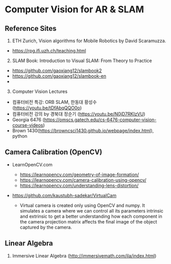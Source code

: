 # Computer Vision for AR & SLAM


## Reference Sites
1. ETH Zurich, Vision algorithms for Mobile Robotics by David Scaramuzza.
  - https://rpg.ifi.uzh.ch/teaching.html

2. SLAM Book: Introduction to Visual SLAM: From Theory to Practice
  - https://github.com/gaoxiang12/slambook2
  - https://github.com/gaoxiang12/slambook-en
  - 

3. Computer Vision Lectures
  - 컴퓨터비전 특강: ORB SLAM, 한동대 황성수 (https://youtu.be/tDfAbqQQO0o)
  - 컴퓨터비전 강의 by 경북대 정순기 (https://youtu.be/N0jD7RKIzVU)
  - Georgia 6476 (https://omscs.gatech.edu/cs-6476-computer-vision-course-videos)
  - Brown 1430(https://browncsci1430.github.io/webpage/index.html), python



## Camera Calibration (OpenCV)
- LearnOpenCV.com
  - https://learnopencv.com/geometry-of-image-formation/
  - https://learnopencv.com/camera-calibration-using-opencv/
  - https://learnopencv.com/understanding-lens-distortion/

- https://github.com/kaustubh-sadekar/VirtualCam
    - Virtual camera is created only using OpenCV and numpy. It simulates a camera where we can control all its parameters intrinsic and extrinsic to get a better understanding how each component in the camera projection matrix affects the final image of the object captured by the camera.


## Linear Algebra
1. Immersive Linear Algebra (http://immersivemath.com/ila/index.html)

